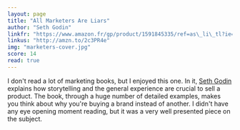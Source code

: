 ```yaml
---
layout: page
title: "All Marketers Are Liars"
author: "Seth Godin"
linkfr: "https://www.amazon.fr/gp/product/1591845335/ref=as\_li\_tl?ie=UTF8&camp=1642&creative=6746&creativeASIN=1591845335&linkCode=as2&tag=mg092-21"
linkus: "http://amzn.to/2c3PR4e" 
img: "marketers-cover.jpg"
score: 14
read: true
---
```


I don't read a lot of marketing books, but I enjoyed this one. In it, [Seth Godin][1] explains how storytelling and the general experience are crucial to sell a product. The book, through a huge number of detailed examples, makes you think about why you're buying a brand instead of another. I didn't have any eye opening moment reading, but it was a very well presented piece on the subject.

[1]:	https://twitter.com/ThisIsSethsBlog